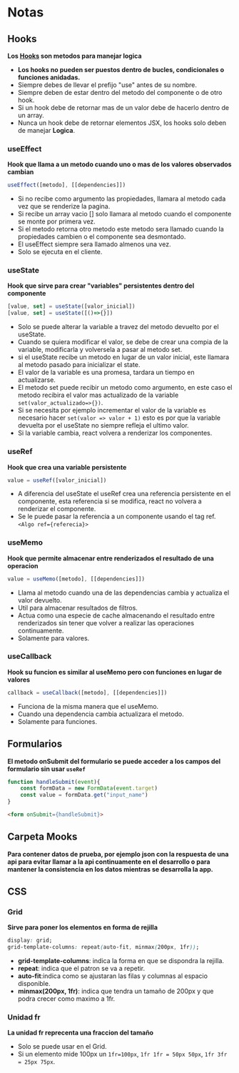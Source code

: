 # Notas

## Hooks 
__Los [Hooks](https://es.react.dev/reference/react/hooks) son metodos para manejar logica__
* __Los hooks no pueden ser puestos dentro de bucles, condicionales o funciones anidadas.__
* Siempre debes de llevar el prefijo "use" antes de su nombre.
* Siempre deben de estar dentro del metodo del componente o de otro hook.
* Si un hook debe de retornar mas de un valor debe de hacerlo dentro de un array.
* Nunca un hook debe de retornar elementos JSX, los hooks solo deben de manejar __Logica__.

### useEffect
__Hook que llama a un metodo cuando uno o mas de los valores observados cambian__
```js
useEffect([metodo], [[dependencies]])
```
* Si no recibe como argumento las propiedades, llamara al metodo cada vez que se renderize la pagina.
* Si recibe un array vacio [] solo llamara al metodo cuando el componente se monte por primera vez.
* Si el metodo retorna otro metodo este metodo sera llamado cuando la propiedades cambien o el componente sea desmontado.
* El useEffect siempre sera llamado almenos una vez.
* Solo se ejecuta en el cliente.

### useState
__Hook que sirve para crear "variables" persistentes dentro del componente__
```js
[value, set] = useState([valor_inicial])
[value, set] = useState([()=>{}])
```
* Solo se puede alterar la variable a travez del metodo devuelto por el useState.
* Cuando se quiera modificar el valor, se debe de crear una compia de la variable, modificarla y volversela a pasar al metodo set.
* si el useState recibe un metodo en lugar de un valor inicial, este llamara al metodo pasado para inicializar el state.
* El valor de la variable es una promesa, tardara un tiempo en actualizarse.
* El metodo set puede recibir un metodo como argumento, en este caso el metodo recibira el valor mas actualizado de la variable `set(valor_actualizado=>{})`.
* Si se necesita por ejemplo incrementar el valor de la variable es necesario hacer `set(valor => valor + 1)` esto es por que la variable devuelta por el useState no siempre refleja el ultimo valor.
* Si la variable cambia, react volvera a renderizar los componentes.

### useRef
__Hook que crea una variable persistente__
```js
value = useRef([valor_inicial])
```
* A diferencia del useState el useRef crea una referencia persistente en el componente, esta referencia si se modifica, react no volvera a renderizar el componente.
* Se le puede pasar la referencia a un componente usando el tag ref. `<Algo ref={referecia}>`

### useMemo
__Hook que permite almacenar entre renderizados el resultado de una operacion__
```js
value = useMemo([metodo], [[dependencies]])
```
* Llama al metodo cuando una de las dependencias cambia y actualiza el valor devuelto.
* Util para almacenar resultados de filtros.
* Actua como una especie de cache almacenando el resultado entre renderizados sin tener que volver a realizar las operaciones continuamente.
* Solamente para valores.

### useCallback
__Hook su funcion es similar al useMemo pero con funciones en lugar de valores__
```js
callback = useCallback([metodo], [[dependencies]])
```
* Funciona de la misma manera que el useMemo.
* Cuando una dependencia cambia actualizara el metodo.
* Solamente para funciones.

## Formularios
__El metodo onSubmit del formulario se puede acceder a los campos del formulario sin usar `useRef`__
```js
function handleSubmit(event){
    const formData = new FormData(event.target) 
    const value = formData.get("input_name")
}
```
```html
<form onSubmit={handleSubmit}>
```

## Carpeta Mooks
__Para contener datos de prueba, por ejemplo json con la respuesta de una api para evitar llamar a la api continuamente en el desarrollo o para mantener la consistencia en los datos mientras se desarrolla la app.__

## CSS
### Grid
__Sirve para poner los elementos en forma de rejilla__
```css
display: grid;
grid-template-columns: repeat(auto-fit, minmax(200px, 1fr));
```
* __grid-template-columns__: indica la forma en que se dispondra la rejilla.
* __repeat__: indica que el patron se va a repetir.
* __auto-fit__:indica como se ajustaran las filas y columnas al espacio disponible.
* __minmax(200px, 1fr)__: indica que tendra un tamaño de 200px y que podra crecer como maximo a 1fr.

### Unidad fr
__La unidad fr reprecenta una fraccion del tamaño__
* Solo se puede usar en el Grid.
* Si un elemento mide 100px un `1fr=100px`, `1fr 1fr = 50px 50px`, `1fr 3fr = 25px 75px`.  